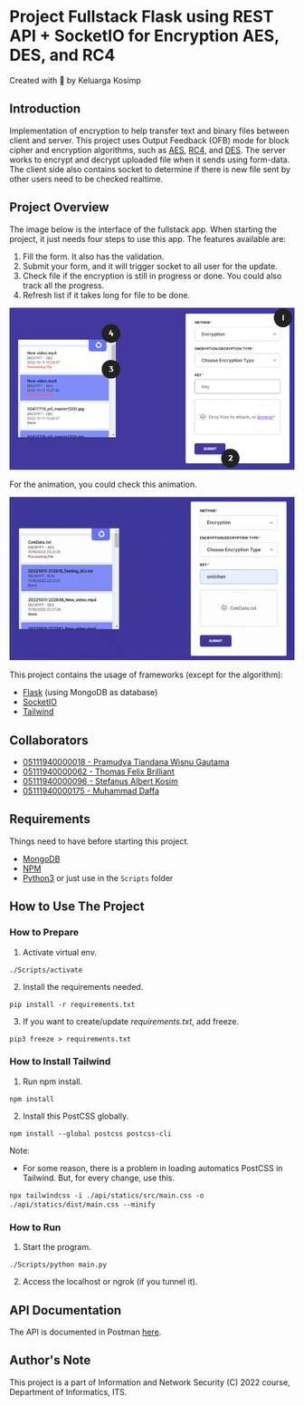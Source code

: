 # Project Fullstack Flask using REST API + SocketIO for Encryption AES, DES, and RC4

Created with :gift_heart: by Keluarga Kosimp

## Introduction
Implementation of encryption to help transfer text and binary files between client and server. This project uses Output Feedback (OFB) mode for block cipher and encryption algorithms, such as [AES](https://en.wikipedia.org/wiki/Advanced_Encryption_Standard), [RC4](https://en.wikipedia.org/wiki/RC4), and [DES](https://en.wikipedia.org/wiki/Data_Encryption_Standard). The server works to encrypt and decrypt uploaded file when it sends using form-data. The client side also contains socket to determine if there is new file sent by other users need to be checked realtime.

## Project Overview
The image below is the interface of the fullstack app. When starting the project, it just needs four steps to use this app. The features available are:
1. Fill the form. It also has the validation.
2. Submit your form, and it will trigger socket to all user for the update.
3. Check file if the encryption is still in progress or done. You could also track all the progress.
4. Refresh list if it takes long for file to be done.

![Image Structure](./assets/ui.png)

For the animation, you could check this animation.

![How to Use](./assets/animation_proccess.gif)

This project contains the usage of frameworks (except for the algorithm):
- [Flask](https://flask.palletsprojects.com/en/2.2.x/) (using MongoDB as database)
- [SocketIO](https://flask-socketio.readthedocs.io/en/latest/)
- [Tailwind](https://tailwindui.com/)

## Collaborators
- [05111940000018 - Pramudya Tiandana Wisnu Gautama](https://github.com/wisnupramoedya)
- [05111940000062 - Thomas Felix Brilliant](https://github.com/ThomasFel)
- [05111940000096 - Stefanus Albert Kosim](https://github.com/yanzkosim)
- [05111940000175 - Muhammad Daffa](https://github.com/daffainfo)

## Requirements
Things need to have before starting this project.
- [MongoDB](https://www.mongodb.com/try/download/community)
- [NPM](https://nodejs.org/en/download/)
- [Python3](https://www.python.org/downloads/) or just use in the `Scripts` folder

## How to Use The Project
### How to Prepare

1. Activate virtual env.
```
./Scripts/activate
```

2. Install the requirements needed.
```
pip install -r requirements.txt
```

3. If you want to create/update *requirements.txt*, add freeze.
```
pip3 freeze > requirements.txt
```

### How to Install Tailwind
1. Run npm install.
```
npm install
```

2. Install this PostCSS globally.
```
npm install --global postcss postcss-cli
```

Note:
- For some reason, there is a problem in loading automatics PostCSS in Tailwind. But, for every change, use this.
```
npx tailwindcss -i ./api/statics/src/main.css -o ./api/statics/dist/main.css --minify
```

### How to Run
1. Start the program.
```
./Scripts/python main.py
```

2. Access the localhost or ngrok (if you tunnel it).

## API Documentation
The API is documented in Postman [here](https://documenter.getpostman.com/view/12334932/2s83zgtjKv).

## Author's Note
This project is a part of Information and Network Security (C) 2022 course, Department of Informatics, ITS.